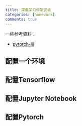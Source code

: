 ```yaml
---
title: 深度学习框架安装
categories: [homework]
comments: true
---
```


一些参考资料：
+ [pytorch-ljj](https://github.com/info-ruc/Web-20)

## 配置一个环境

## 配置Tensorflow

## 配置Jupyter Notebook

## 配置Pytorch
